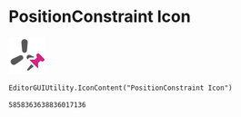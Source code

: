 # PositionConstraint Icon
![](/img/PositionConstraint%20Icon.png)

``` CSharp
EditorGUIUtility.IconContent("PositionConstraint Icon")
```
```
5858363638836017136
```
